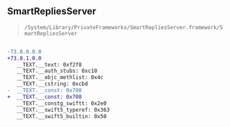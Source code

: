 ## SmartRepliesServer

> `/System/Library/PrivateFrameworks/SmartRepliesServer.framework/SmartRepliesServer`

```diff

-73.8.0.0.0
+73.8.1.0.0
   __TEXT.__text: 0xf2f8
   __TEXT.__auth_stubs: 0xc10
   __TEXT.__objc_methlist: 0x4c
   __TEXT.__cstring: 0xcbd
-  __TEXT.__const: 0x700
+  __TEXT.__const: 0x708
   __TEXT.__constg_swiftt: 0x2e0
   __TEXT.__swift5_typeref: 0x363
   __TEXT.__swift5_builtin: 0x50

```
